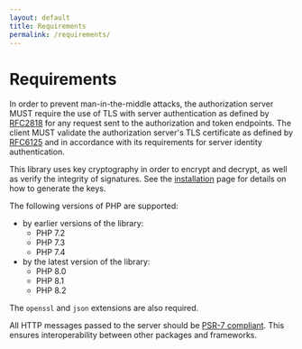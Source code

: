 ```yaml
---
layout: default
title: Requirements
permalink: /requirements/
---
```


# Requirements

In order to prevent man-in-the-middle attacks, the authorization server MUST require the use of TLS with server authentication as defined by [RFC2818](https://tools.ietf.org/html/rfc2818) for any request sent to the authorization and token endpoints.  The client MUST validate the authorization server's TLS certificate as defined by [RFC6125](https://tools.ietf.org/html/rfc6125) and in accordance with its requirements for server identity authentication.

This library uses key cryptography in order to encrypt and decrypt, as well as verify the integrity of signatures. See the [installation](/installation) page for details on how to generate the keys.

The following versions of PHP are supported:

* by earlier versions of the library:
  * PHP 7.2
  * PHP 7.3
  * PHP 7.4
* by the latest version of the library:
  * PHP 8.0
  * PHP 8.1
  * PHP 8.2

The `openssl` and `json` extensions are also required.

All HTTP messages passed to the server should be [PSR-7 compliant](https://www.php-fig.org/psr/psr-7/). This ensures interoperability between other packages and frameworks.
